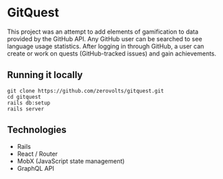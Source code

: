 # GitQuest

This project was an attempt to add elements of gamification to data provided by the GitHub API. Any GitHub user can be searched to see language usage statistics. After logging in through GitHub, a user can create or work on quests (GitHub-tracked issues) and gain achievements.


## Running it locally
```
git clone https://github.com/zerovolts/gitquest.git
cd gitquest
rails db:setup
rails server
```

## Technologies
* Rails
* React / Router
* MobX (JavaScript state management)
* GraphQL API
